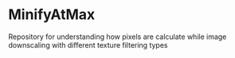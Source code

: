 # MinifyAtMax
Repository for understanding how pixels are calculate while image downscaling with different texture filtering types
